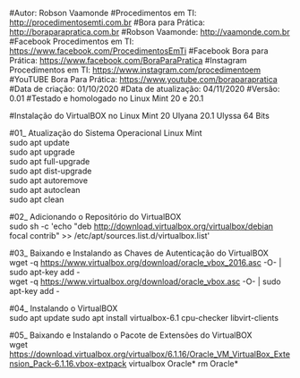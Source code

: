 #Autor: Robson Vaamonde
#Procedimentos em TI: http://procedimentosemti.com.br
#Bora para Prática: http://boraparapratica.com.br
#Robson Vaamonde: http://vaamonde.com.br
#Facebook Procedimentos em TI: https://www.facebook.com/ProcedimentosEmTi
#Facebook Bora para Prática: https://www.facebook.com/BoraParaPratica
#Instagram Procedimentos em TI: https://www.instagram.com/procedimentoem
#YouTUBE Bora Para Prática: https://www.youtube.com/boraparapratica
#Data de criação: 01/10/2020
#Data de atualização: 04/11/2020
#Versão: 0.01
#Testado e homologado no Linux Mint 20 e 20.1

#Instalação do VirtualBOX no Linux Mint 20 Ulyana 20.1 Ulyssa 64 Bits

#01_ Atualização do Sistema Operacional Linux Mint<br>
    sudo apt update<br>
    sudo apt upgrade<br>
    sudo apt full-upgrade<br>
    sudo apt dist-upgrade<br>
    sudo apt autoremove<br>
    sudo apt autoclean<br>
    sudo apt clean

#02_ Adicionando o Repositório do VirtualBOX<br>
    sudo sh -c 'echo "deb http://download.virtualbox.org/virtualbox/debian focal contrib" >> /etc/apt/sources.list.d/virtualbox.list'

#03_ Baixando e Instalando as Chaves de Autenticação do VirtualBOX<br>
    wget -q https://www.virtualbox.org/download/oracle_vbox_2016.asc -O- | sudo apt-key add -<br>
    wget -q https://www.virtualbox.org/download/oracle_vbox.asc -O- | sudo apt-key add -

#04_ Instalando o VirtualBOX<br>
    sudo apt update
    sudo apt install virtualbox-6.1 cpu-checker libvirt-clients

#05_ Baixando e Instalando o Pacote de Extensões do VirtualBOX<br>
    wget https://download.virtualbox.org/virtualbox/6.1.16/Oracle_VM_VirtualBox_Extension_Pack-6.1.16.vbox-extpack
    virtualbox Oracle*
    rm Oracle*
